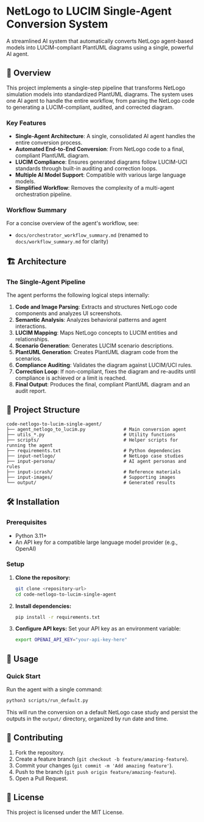 # NetLogo to LUCIM Single-Agent Conversion System

A streamlined AI system that automatically converts NetLogo agent-based models into LUCIM-compliant PlantUML diagrams using a single, powerful AI agent.

## 🚀 Overview

This project implements a single-step pipeline that transforms NetLogo simulation models into standardized  PlantUML diagrams. The system uses one AI agent to handle the entire workflow, from parsing the NetLogo code to generating a LUCIM-compliant, audited, and corrected diagram.

### Key Features

- **Single-Agent Architecture**: A single, consolidated AI agent handles the entire conversion process.
- **Automated End-to-End Conversion**: From NetLogo code to a final, compliant PlantUML diagram.
- **LUCIM Compliance**: Ensures generated diagrams follow LUCIM-UCI standards through built-in auditing and correction loops.
- **Multiple AI Model Support**: Compatible with various large language models.
- **Simplified Workflow**: Removes the complexity of a multi-agent orchestration pipeline.

### Workflow Summary

For a concise overview of the agent's workflow, see:

- `docs/orchestrator_workflow_summary.md` (renamed to `docs/workflow_summary.md` for clarity)

## 🏗️ Architecture

### The Single-Agent Pipeline

The agent performs the following logical steps internally:
1.  **Code and Image Parsing**: Extracts and structures NetLogo code components and analyzes UI screenshots.
2.  **Semantic Analysis**: Analyzes behavioral patterns and agent interactions.
3.  **LUCIM Mapping**: Maps NetLogo concepts to LUCIM entities and relationships.
4.  **Scenario Generation**: Generates LUCIM scenario descriptions.
5.  **PlantUML Generation**: Creates PlantUML diagram code from the scenarios.
6.  **Compliance Auditing**: Validates the diagram against LUCIM/UCI rules.
7.  **Correction Loop**: If non-compliant, fixes the diagram and re-audits until compliance is achieved or a limit is reached.
8.  **Final Output**: Produces the final, compliant PlantUML diagram and an audit report.

## 📁 Project Structure

```
code-netlogo-to-lucim-single-agent/
├── agent_netlogo_to_lucim.py              # Main conversion agent
├── utils_*.py                             # Utility functions
├── scripts/                               # Helper scripts for running the agent
├── requirements.txt                       # Python dependencies
├── input-netlogo/                         # NetLogo case studies
├── input-persona/                         # AI agent personas and rules
├── input-icrash/                          # Reference materials
├── input-images/                          # Supporting images
└── output/                                # Generated results
```

## 🛠️ Installation

### Prerequisites

- Python 3.11+
- An API key for a compatible large language model provider (e.g., OpenAI)

### Setup

1.  **Clone the repository:**
    ```bash
    git clone <repository-url>
    cd code-netlogo-to-lucim-single-agent
    ```

2.  **Install dependencies:**
    ```bash
    pip install -r requirements.txt
    ```

3.  **Configure API keys:**
    Set your API key as an environment variable:
    ```bash
    export OPENAI_API_KEY="your-api-key-here"
    ```

## 🚀 Usage

### Quick Start

Run the agent with a single command:
```bash
python3 scripts/run_default.py
```

This will run the conversion on a default NetLogo case study and persist the outputs in the `output/` directory, organized by run date and time.

## 🤝 Contributing

1.  Fork the repository.
2.  Create a feature branch (`git checkout -b feature/amazing-feature`).
3.  Commit your changes (`git commit -m 'Add amazing feature'`).
4.  Push to the branch (`git push origin feature/amazing-feature`).
5.  Open a Pull Request.

## 📄 License

This project is licensed under the MIT License.
